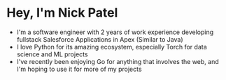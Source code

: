 # Hey, I'm Nick Patel

- I'm a software engineer with 2 years of work experience developing fullstack Salesforce Applications in Apex (Similar to Java)
- I love Python for its amazing ecosystem, especially Torch for data science and ML projects
- I've recently been enjoying Go for anything that involves the web, and I'm hoping to use it for more of my projects
